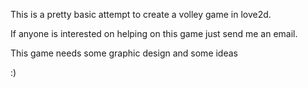 This is a pretty basic attempt to create a volley game in love2d. 

If anyone is interested on helping on this game just send me an email.

This game needs some graphic design and some ideas

:)